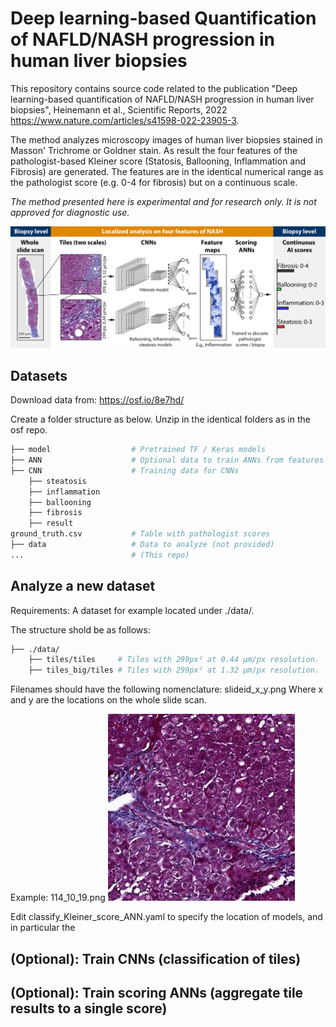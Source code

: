 # Deep learning-based Quantification of NAFLD/NASH progression in human liver biopsies

This repository contains source code related to the publication "Deep learning-based quantification of NAFLD/NASH progression in human liver biopsies", Heinemann et al., Scientific Reports, 2022 https://www.nature.com/articles/s41598-022-23905-3.

The method analyzes microscopy images of human liver biopsies stained in Masson' Trichrome or Goldner stain. As result the four features of the pathologist-based Kleiner score (Statosis, Ballooning, Inflammation and Fibrosis) are generated. The features are in the identical numerical range as the pathologist score (e.g. 0-4 for fibrosis) but on a continuous scale.

*The method presented here is experimental and for research only. It is not approved for diagnostic use.*

![image](fig/Fig1.png)

## Datasets

Download data from: https://osf.io/8e7hd/

Create a folder structure as below. Unzip in the identical folders as in the osf repo. 

```bash
├── model                  # Pretrained TF / Keras models
├── ANN                    # Optional data to train ANNs from features X
├── CNN                    # Training data for CNNs
    ├── steatosis
    ├── inflammation
    ├── ballooning
    ├── fibrosis
    ├── result    
ground_truth.csv           # Table with pathologist scores
├── data                   # Data to analyze (not provided)
...                        # (This repo)
```

## Analyze a new dataset

Requirements: A dataset for example located under ./data/.

The structure shold be as follows:

```bash
├── ./data/
    ├── tiles/tiles     # Tiles with 299px² at 0.44 µm/px resolution.
    ├── tiles_big/tiles # Tiles with 299px² at 1.32 µm/px resolution.
```

Filenames should have the following nomenclature: slideid_x_y.png
Where x and y are the locations on the whole slide scan.

Example: 114_10_19.png
![image](fig/114_10_19.png)

Edit classify_Kleiner_score_ANN.yaml to specify the location of models, and in particular the 

## (Optional): Train CNNs (classification of tiles)    

## (Optional): Train scoring ANNs (aggregate tile results to a single score)


